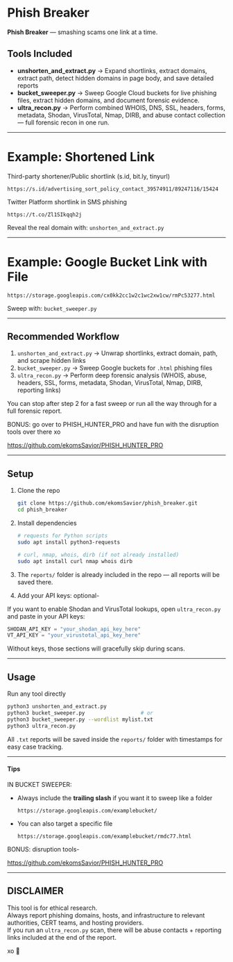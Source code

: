 # Phish Breaker

**Phish Breaker** — smashing scams one link at a time.

## Tools Included

- **unshorten_and_extract.py** → Expand shortlinks, extract domains, extract path, detect hidden domains in page body, and save detailed reports  
- **bucket_sweeper.py** → Sweep Google Cloud buckets for live phishing files, extract hidden domains, and document forensic evidence.  
- **ultra_recon.py** → Perform combined WHOIS, DNS, SSL, headers, forms, metadata, Shodan, VirusTotal, Nmap, DIRB, and abuse contact collection — full forensic recon in one run.

---

#  Example: Shortened Link

Third-party shortener/Public shortlink (s.id, bit.ly, tinyurl)

```
https://s.id/advertising_sort_policy_contact_39574911/89247116/15424
```

Twitter Platform shortlink in SMS phishing

```
https://t.co/Zl1SIkqqh2j
```

Reveal the real domain with: `unshorten_and_extract.py`

---

#  Example: Google Bucket Link with File

```
https://storage.googleapis.com/cx0kk2cc1w2c1wc2xw1cw/rmPc53277.html
```

Sweep with: `bucket_sweeper.py`

---

## Recommended Workflow

1. `unshorten_and_extract.py` → Unwrap shortlinks, extract domain, path, and scrape hidden links  
2. `bucket_sweeper.py` → Sweep Google buckets for `.html` phishing files  
3. `ultra_recon.py` → Perform deep forensic analysis (WHOIS, abuse, headers, SSL, forms, metadata, Shodan, VirusTotal, Nmap, DIRB, reporting links)

You can stop after step 2 for a fast sweep or run all the way through for a full forensic report.

BONUS: go over to PHISH_HUNTER_PRO and have fun with the disruption tools over there xo 

https://github.com/ekomsSavior/PHISH_HUNTER_PRO

---

## Setup

1. Clone the repo
   ```bash
   git clone https://github.com/ekomsSavior/phish_breaker.git
   cd phish_breaker
   ```

2. Install dependencies 
   ```bash
   # requests for Python scripts
   sudo apt install python3-requests

   # curl, nmap, whois, dirb (if not already installed)
   sudo apt install curl nmap whois dirb
   ```

3. The `reports/` folder is already included in the repo — all reports will be saved there.

4.  Add your API keys: optional-

If you want to enable Shodan and VirusTotal lookups, open `ultra_recon.py` and paste in your API keys:

```python
SHODAN_API_KEY = "your_shodan_api_key_here"
VT_API_KEY = "your_virustotal_api_key_here"
```

Without keys, those sections will gracefully skip during scans.


---

## Usage

Run any tool directly
```bash
python3 unshorten_and_extract.py
python3 bucket_sweeper.py                  # or
python3 bucket_sweeper.py --wordlist mylist.txt
python3 ultra_recon.py
```

All `.txt` reports will be saved inside the `reports/` folder with timestamps for easy case tracking.

---

#### Tips

IN BUCKET SWEEPER:

- Always include the **trailing slash** if you want it to sweep like a folder
  ```
  https://storage.googleapis.com/examplebucket/
  ```

- You can also target a specific file
  ```
  https://storage.googleapis.com/examplebucket/rmdc77.html
  ```

BONUS: disruption tools-

https://github.com/ekomsSavior/PHISH_HUNTER_PRO


---

## DISCLAIMER

This tool is for ethical research.    
Always report phishing domains, hosts, and infrastructure to relevant authorities, CERT teams, and hosting providers.  
If you run an `ultra_recon.py` scan, there will be abuse contacts + reporting links included at the end of the report.

xo 💜 

